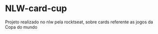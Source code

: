 # NLW-card-cup
Projeto realizado no nlw pela rocktseat, sobre cards referente as jogos da Copa do mundo
